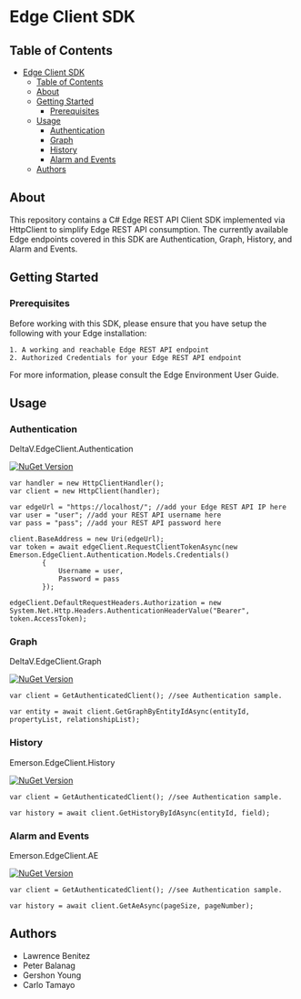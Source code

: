# Edge Client SDK

## Table of Contents
- [Edge Client SDK](#edge-client-sdk)
  - [Table of Contents](#table-of-contents)
  - [About](#about)
  - [Getting Started](#getting-started)
    - [Prerequisites](#prerequisites)
  - [Usage](#usage)
    - [Authentication](#authentication)
    - [Graph](#graph)
    - [History](#history)
    - [Alarm and Events](#alarm-and-events)
  - [Authors](#authors)

## About

This repository contains a C# Edge REST API Client SDK implemented via HttpClient to simplify Edge REST API consumption. The currently available Edge endpoints covered in this SDK are Authentication, Graph, History, and Alarm and Events.

## Getting Started

### Prerequisites

Before working with this SDK, please ensure that you have setup the following with your Edge installation:

```
1. A working and reachable Edge REST API endpoint
2. Authorized Credentials for your Edge REST API endpoint
```
For more information, please consult the Edge Environment User Guide.

## Usage

### Authentication
DeltaV.EdgeClient.Authentication

[![NuGet Version](https://img.shields.io/nuget/v/DeltaV.EdgeClient.Authentication)](https://www.nuget.org/packages/DeltaV.EdgeClient.Authentication)


```
var handler = new HttpClientHandler();
var client = new HttpClient(handler);

var edgeUrl = "https://localhost/"; //add your Edge REST API IP here
var user = "user"; //add your REST API username here
var pass = "pass"; //add your REST API password here

client.BaseAddress = new Uri(edgeUrl);
var token = await edgeClient.RequestClientTokenAsync(new Emerson.EdgeClient.Authentication.Models.Credentials()
        {
            Username = user,
            Password = pass
        });

edgeClient.DefaultRequestHeaders.Authorization = new System.Net.Http.Headers.AuthenticationHeaderValue("Bearer", token.AccessToken);

```

### Graph
DeltaV.EdgeClient.Graph

[![NuGet Version](https://img.shields.io/nuget/v/DeltaV.EdgeClient.Graph)](https://www.nuget.org/packages/DeltaV.EdgeClient.Graph)

```
var client = GetAuthenticatedClient(); //see Authentication sample.

var entity = await client.GetGraphByEntityIdAsync(entityId, propertyList, relationshipList);
```

### History
Emerson.EdgeClient.History

[![NuGet Version](https://img.shields.io/nuget/v/DeltaV.EdgeClient.History)](https://www.nuget.org/packages/DeltaV.EdgeClient.History)

```
var client = GetAuthenticatedClient(); //see Authentication sample.

var history = await client.GetHistoryByIdAsync(entityId, field);
```

### Alarm and Events
Emerson.EdgeClient.AE

[![NuGet Version](https://img.shields.io/nuget/v/DeltaV.EdgeClient.AE)](https://www.nuget.org/packages/DeltaV.EdgeClient.AE)

```
var client = GetAuthenticatedClient(); //see Authentication sample.

var history = await client.GetAeAsync(pageSize, pageNumber);
```

## Authors

- Lawrence Benitez
- Peter Balanag
- Gershon Young
- Carlo Tamayo

